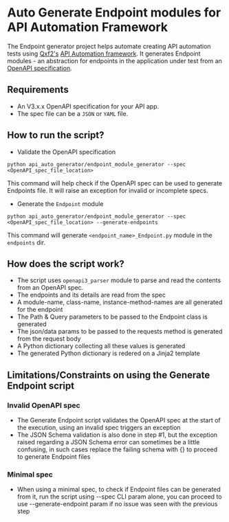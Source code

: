 # Auto Generate Endpoint modules for API Automation Framework #
The Endpoint generator project helps automate creating API automation tests using <a href="https://qxf2.com">Qxf2's</a> <a href="https://qxf2.com/blog/easily-maintainable-api-test-automation-framework/">API Automation framework</a>. It generates Endpoint modules - an abstraction for endpoints in the application under test from an <a href="https://learn.openapis.org/introduction.html">OpenAPI specification</a>.

## Requirements ##
- An V3.x.x OpenAPI specification for your API app.
- The spec file can be a `JSON` or `YAML` file.

## How to run the script? ##
- Validate the OpenAPI specification
```
python api_auto_generator/endpoint_module_generator --spec <OpenAPI_spec_file_location>
```
This command will help check if the OpenAPI spec can be used to generate Endpoints file. It will raise an exception for invalid or incomplete specs.
- Generate the `Endpoint` module
```
python api_auto_generator/endpoint_module_generator --spec <OpenAPI_spec_file_location> --generate-endpoints
```
This command will generate `<endpoint_name>_Endpoint.py` module in the `endpoints` dir.

## How does the script work? ##
- The script uses `openapi3_parser` module to parse and read the contents from an OpenAPI spec.
- The endpoints and its details are read from the spec
- A module-name, class-name, instance-method-names are all generated for the endpoint
- The Path & Query parameters to be passed to the Endpoint class is generated
- The json/data params to be passed to the requests method is generated from the request body
- A Python dictionary collecting all these values is generated
- The generated Python dictionary is redered on a Jinja2 template

## Limitations/Constraints on using the Generate Endpoint script ##

### Invalid OpenAPI spec ###
- The Generate Endpoint script validates the OpenAPI spec at the start of the execution, using an invalid spec triggers an exception
- The JSON Schema validation is also done in step #1, but the exception raised regarding a JSON Schema error can sometimes be a little confusing, in such cases replace the failing schema with {} to proceed to generate Endpoint files

### Minimal spec ###
- When using a minimal spec, to check if Endpoint files can be generated from it, run the script using --spec CLI param alone, you can proceed to use --generate-endpoint param if no issue was seen with the previous step